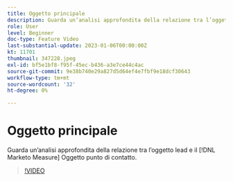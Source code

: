 ```yaml
---
title: Oggetto principale
description: Guarda un’analisi approfondita della relazione tra l’oggetto lead e il [!DNL Marketo Measure] Oggetto punto di contatto.
role: User
level: Beginner
doc-type: Feature Video
last-substantial-update: 2023-01-06T00:00:00Z
kt: 11701
thumbnail: 347228.jpeg
exl-id: bf5e1bf8-f95f-45ec-b436-a3e7ce44c4ac
source-git-commit: 9e38b740e29a827d5d64ef4e7fbf9e18dcf30643
workflow-type: tm+mt
source-wordcount: '32'
ht-degree: 0%

---
```


# Oggetto principale

Guarda un’analisi approfondita della relazione tra l’oggetto lead e il [!DNL Marketo Measure] Oggetto punto di contatto.

>[!VIDEO](https://video.tv.adobe.com/v/347228/?quality=12&learn=on)
